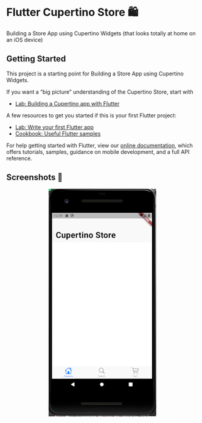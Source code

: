 # Flutter Cupertino Store 🛍️ 

Building a Store App using  Cupertino Widgets (that looks totally at home on an iOS device)

## Getting Started

This project is a starting point for Building a Store App using  Cupertino Widgets.

If you want a “big picture” understanding of the Cupertino Store, start with
- [Lab: Building a Cupertino app with Flutter](https://codelabs.developers.google.com/codelabs/flutter-cupertino#0)


A few resources to get you started if this is your first Flutter project:

- [Lab: Write your first Flutter app](https://flutter.dev/docs/get-started/codelab)
- [Cookbook: Useful Flutter samples](https://flutter.dev/docs/cookbook)

For help getting started with Flutter, view our
[online documentation](https://flutter.dev/docs), which offers tutorials,
samples, guidance on mobile development, and a full API reference.

## Screenshots 🎉

<div align="center">
<img src="/screenshots/step1.png" alt="Main Screen" />
</div>